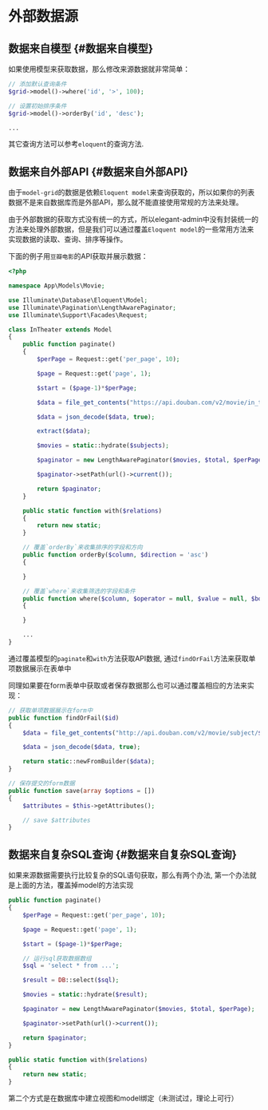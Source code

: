 # 外部数据源

## 数据来自模型 {#数据来自模型}

如果使用模型来获取数据，那么修改来源数据就非常简单：

```php
// 添加默认查询条件
$grid->model()->where('id', '>', 100);

// 设置初始排序条件
$grid->model()->orderBy('id', 'desc');

...
```

其它查询方法可以参考`eloquent`的查询方法.

## 数据来自外部API {#数据来自外部API}

由于`model-grid`的数据是依赖`Eloquent model`来查询获取的，所以如果你的列表数据不是来自数据库而是外部API，那么就不能直接使用常规的方法来处理。

由于外部数据的获取方式没有统一的方式，所以elegant-admin中没有封装统一的方法来处理外部数据，但是我们可以通过覆盖`Eloquent model`的一些常用方法来实现数据的读取、查询、排序等操作。

下面的例子用`豆瓣电影`的API获取并展示数据：

```php
<?php

namespace App\Models\Movie;

use Illuminate\Database\Eloquent\Model;
use Illuminate\Pagination\LengthAwarePaginator;
use Illuminate\Support\Facades\Request;

class InTheater extends Model
{
    public function paginate()
    {
        $perPage = Request::get('per_page', 10);

        $page = Request::get('page', 1);

        $start = ($page-1)*$perPage;

        $data = file_get_contents("https://api.douban.com/v2/movie/in_theaters?city=上海&start=$start&count=$perPage");

        $data = json_decode($data, true);

        extract($data);

        $movies = static::hydrate($subjects);

        $paginator = new LengthAwarePaginator($movies, $total, $perPage);

        $paginator->setPath(url()->current());

        return $paginator;
    }

    public static function with($relations)
    {
        return new static;
    }

    // 覆盖`orderBy`来收集排序的字段和方向
    public function orderBy($column, $direction = 'asc')
    {

    }

    // 覆盖`where`来收集筛选的字段和条件
    public function where($column, $operator = null, $value = null, $boolean = 'and')
    {

    }

    ...
}
```

通过覆盖模型的`paginate`和`with`方法获取API数据, 通过`findOrFail`方法来获取单项数据展示在表单中

同理如果要在form表单中获取或者保存数据那么也可以通过覆盖相应的方法来实现：

```php
// 获取单项数据展示在form中
public function findOrFail($id)
{
    $data = file_get_contents("http://api.douban.com/v2/movie/subject/$id");

    $data = json_decode($data, true);

    return static::newFromBuilder($data);
}

// 保存提交的form数据
public function save(array $options = [])
{
    $attributes = $this->getAttributes();

    // save $attributes
}
```

## 数据来自复杂SQL查询 {#数据来自复杂SQL查询}

如果来源数据需要执行比较复杂的SQL语句获取，那么有两个办法, 第一个办法就是上面的方法，覆盖掉model的方法实现

```php
public function paginate()
{
    $perPage = Request::get('per_page', 10);

    $page = Request::get('page', 1);

    $start = ($page-1)*$perPage;

    // 运行sql获取数据数组
    $sql = 'select * from ...';

    $result = DB::select($sql);

    $movies = static::hydrate($result);

    $paginator = new LengthAwarePaginator($movies, $total, $perPage);

    $paginator->setPath(url()->current());

    return $paginator;
}

public static function with($relations)
{
    return new static;
}
```

第二个方式是在数据库中建立视图和model绑定（未测试过，理论上可行）